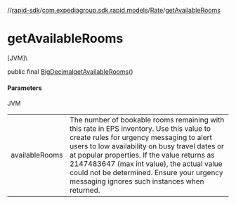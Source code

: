 //[rapid-sdk](../../../index.md)/[com.expediagroup.sdk.rapid.models](../index.md)/[Rate](index.md)/[getAvailableRooms](get-available-rooms.md)

# getAvailableRooms

[JVM]\

public final [BigDecimal](https://docs.oracle.com/javase/8/docs/api/java/math/BigDecimal.html)[getAvailableRooms](get-available-rooms.md)()

#### Parameters

JVM

| | |
|---|---|
| availableRooms | The number of bookable rooms remaining with this rate in EPS inventory. Use this value to create rules for urgency messaging to alert users to low availability on busy travel dates or at popular properties. If the value returns as 2147483647 (max int value), the actual value could not be determined. Ensure your urgency messaging ignores such instances when returned. |

